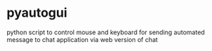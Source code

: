 # pyautogui

python script to control mouse and keyboard for sending automated message to chat application via web version of chat
